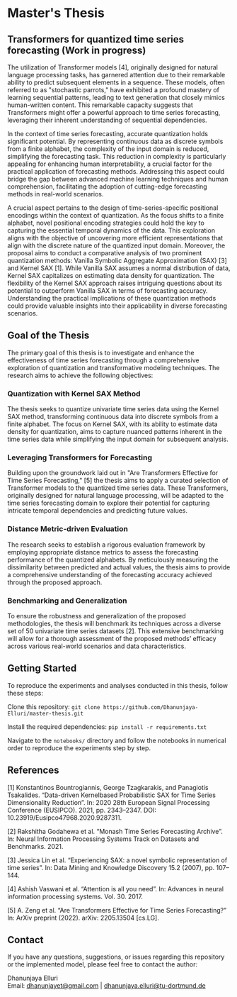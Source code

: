 # Master's Thesis

## Transformers for quantized time series forecasting (Work in progress)

The utilization of Transformer models [4], originally designed for natural language processing tasks,
has garnered attention due to their remarkable ability to predict subsequent elements in a sequence.
These models, often referred to as "stochastic parrots," have exhibited a profound mastery of learning
sequential patterns, leading to text generation that closely mimics human-written content. This
remarkable capacity suggests that Transformers might offer a powerful approach to time series forecasting,
leveraging their inherent understanding of sequential dependencies.

In the context of time series forecasting, accurate quantization holds significant potential. By representing continuous data as discrete symbols from a finite alphabet, the complexity of the input domain is reduced, simplifying the forecasting task. This reduction in complexity is particularly appealing for enhancing human interpretability, a crucial factor for the practical application of forecasting methods. Addressing this aspect could bridge the gap between advanced machine learning techniques and human comprehension, facilitating the adoption of cutting-edge forecasting methods in real-world scenarios.

A crucial aspect pertains to the design of time-series-specific positional encodings within the context of quantization. As the focus shifts to a finite alphabet, novel positional encoding strategies could hold the key to capturing the essential temporal dynamics of the data. This exploration aligns with the objective of uncovering more efficient representations that align with the discrete nature of the quantized input domain. Moreover, the proposal aims to conduct a comparative analysis of two prominent quantization methods: Vanilla Symbolic Aggregate Approximation (SAX) [3] and Kernel SAX [1]. While Vanilla SAX assumes a normal distribution of data, Kernel SAX capitalizes on estimating data density for quantization. The flexibility of the Kernel SAX approach raises intriguing questions about its potential to outperform Vanilla SAX in terms of forecasting accuracy. Understanding the practical implications of these quantization methods could provide valuable insights into their applicability in diverse forecasting scenarios.

## Goal of the Thesis

The primary goal of this thesis is to investigate and enhance the effectiveness of time series forecasting through a comprehensive exploration of quantization and transformative modeling techniques. The research aims to achieve the following objectives:

### Quantization with Kernel SAX Method

The thesis seeks to quantize univariate time series data using the Kernel SAX method, transforming continuous data into discrete symbols from a finite alphabet. The focus on Kernel SAX, with its ability to estimate data density for quantization, aims to capture nuanced patterns inherent in the time series data while simplifying the input domain for subsequent analysis.

### Leveraging Transformers for Forecasting

Building upon the groundwork laid out in "Are Transformers Effective for Time Series Forecasting," [5] the thesis aims to apply a curated selection of Transformer models to the quantized time series data. These Transformers, originally designed for natural language processing, will be adapted to the time series forecasting domain to explore their potential for capturing intricate temporal dependencies and predicting future values.

### Distance Metric-driven Evaluation

The research seeks to establish a rigorous evaluation framework by employing appropriate distance metrics to assess the forecasting performance of the quantized alphabets. By meticulously measuring the dissimilarity between predicted and actual values, the thesis aims to provide a comprehensive understanding of the forecasting accuracy achieved through the proposed approach.

### Benchmarking and Generalization

To ensure the robustness and generalization of the proposed methodologies, the thesis will benchmark its techniques across a diverse set of 50 univariate time series datasets [2]. This extensive benchmarking will allow for a thorough assessment of the proposed methods’ efficacy across various real-world scenarios and data characteristics.

## Getting Started

To reproduce the experiments and analyses conducted in this thesis, follow these steps:

Clone this repository:
`git clone https://github.com/Dhanunjaya-Elluri/master-thesis.git`

Install the required dependencies:
`pip install -r requirements.txt`

Navigate to the `notebooks/` directory and follow the notebooks in numerical order to reproduce the experiments step by step.

## References

[1] Konstantinos Bountrogiannis, George Tzagkarakis, and Panagiotis Tsakalides. “Data-driven Kernelbased
Probabilistic SAX for Time Series Dimensionality Reduction”. In: 2020 28th European Signal
Processing Conference (EUSIPCO). 2021, pp. 2343–2347. DOI: 10.23919/Eusipco47968.2020.9287311.

[2] Rakshitha Godahewa et al. “Monash Time Series Forecasting Archive”. In: Neural Information
Processing Systems Track on Datasets and Benchmarks. 2021.

[3] Jessica Lin et al. “Experiencing SAX: a novel symbolic representation of time series”. In: Data
Mining and Knowledge Discovery 15.2 (2007), pp. 107–144.

[4] Ashish Vaswani et al. “Attention is all you need”. In: Advances in neural information processing
systems. Vol. 30. 2017.

[5] A. Zeng et al. “Are Transformers Effective for Time Series Forecasting?” In: ArXiv preprint
(2022). arXiv: 2205.13504 [cs.LG].

## Contact

If you have any questions, suggestions, or issues regarding this repository or the implemented model, please feel free to contact the author:

Dhanunjaya Elluri <br>
Email: <dhanunjayet@gmail.com> | <dhanunjaya.elluri@tu-dortmund.de>
